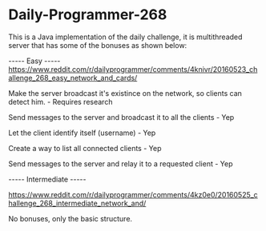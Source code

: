 # Daily-Programmer-268
This is a Java implementation of the daily challenge, it is multithreaded server that has some of the bonuses as shown below:

----- Easy -----
https://www.reddit.com/r/dailyprogrammer/comments/4knivr/20160523_challenge_268_easy_network_and_cards/

Make the server broadcast it's existince on the network, so clients can detect him. - Requires research

Send messages to the server and broadcast it to all the clients - Yep

Let the client identify itself (username) - Yep

Create a way to list all connected clients - Yep

Send messages to the server and relay it to a requested client - Yep

----- Intermediate -----

https://www.reddit.com/r/dailyprogrammer/comments/4kz0e0/20160525_challenge_268_intermediate_network_and/

No bonuses, only the basic structure.
